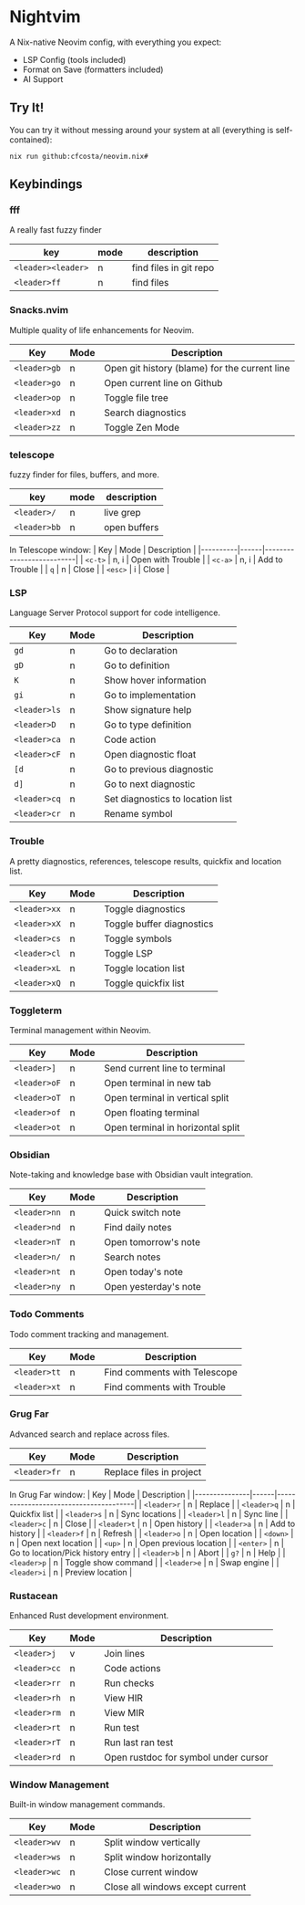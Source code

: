 # Nightvim

A Nix-native Neovim config, with everything you expect:

* LSP Config (tools included)
* Format on Save (formatters included)
* AI Support

## Try It!

You can try it without messing around your system at all (everything is self-contained):

```shell
nix run github:cfcosta/neovim.nix#
```

## Keybindings

### fff
A really fast fuzzy finder

| key              | mode | description                    |
|------------------|------|--------------------------------|
| `<leader><leader>` | n    | find files in git repo                  |
| `<leader>ff` | n    | find files                    |

### Snacks.nvim
Multiple quality of life enhancements for Neovim.

| Key         | Mode | Description      |
|-------------|------|------------------|
| `<leader>gb` | n    | Open git history (blame) for the current line |
| `<leader>go` | n    | Open current line on Github |
| `<leader>op` | n    | Toggle file tree |
| `<leader>xd` | n    | Search diagnostics |
| `<leader>zz` | n    | Toggle Zen Mode |

### telescope
fuzzy finder for files, buffers, and more.

| key              | mode | description                    |
|------------------|------|--------------------------------|
| `<leader>/`      | n    | live grep                     |
| `<leader>bb`     | n    | open buffers                  |

In Telescope window:
| Key      | Mode | Description              |
|----------|------|--------------------------|
| `<c-t>`  | n, i | Open with Trouble       |
| `<c-a>`  | n, i | Add to Trouble          |
| `q`      | n    | Close                   |
| `<esc>`  | i    | Close                   |

### LSP
Language Server Protocol support for code intelligence.

| Key           | Mode | Description                           |
|---------------|------|---------------------------------------|
| `gd`          | n    | Go to declaration                     |
| `gD`          | n    | Go to definition                      |
| `K`           | n    | Show hover information                |
| `gi`          | n    | Go to implementation                  |
| `<leader>ls`  | n    | Show signature help                   |
| `<leader>D`   | n    | Go to type definition                 |
| `<leader>ca`  | n    | Code action                          |
| `<leader>cF`  | n    | Open diagnostic float                |
| `[d`          | n    | Go to previous diagnostic            |
| `d]`          | n    | Go to next diagnostic                |
| `<leader>cq`  | n    | Set diagnostics to location list     |
| `<leader>cr`  | n    | Rename symbol                        |

### Trouble
A pretty diagnostics, references, telescope results, quickfix and location list.

| Key           | Mode | Description                           |
|---------------|------|---------------------------------------|
| `<leader>xx`  | n    | Toggle diagnostics                    |
| `<leader>xX`  | n    | Toggle buffer diagnostics             |
| `<leader>cs`  | n    | Toggle symbols                        |
| `<leader>cl`  | n    | Toggle LSP                           |
| `<leader>xL`  | n    | Toggle location list                  |
| `<leader>xQ`  | n    | Toggle quickfix list                  |

### Toggleterm
Terminal management within Neovim.

| Key           | Mode | Description                           |
|---------------|------|---------------------------------------|
| `<leader>]`   | n    | Send current line to terminal         |
| `<leader>oF`  | n    | Open terminal in new tab             |
| `<leader>oT`  | n    | Open terminal in vertical split      |
| `<leader>of`  | n    | Open floating terminal               |
| `<leader>ot`  | n    | Open terminal in horizontal split    |

### Obsidian
Note-taking and knowledge base with Obsidian vault integration.

| Key           | Mode | Description                           |
|---------------|------|---------------------------------------|
| `<leader>nn`  | n    | Quick switch note                     |
| `<leader>nd`  | n    | Find daily notes                      |
| `<leader>nT`  | n    | Open tomorrow's note                  |
| `<leader>n/`  | n    | Search notes                          |
| `<leader>nt`  | n    | Open today's note                     |
| `<leader>ny`  | n    | Open yesterday's note                 |

### Todo Comments
Todo comment tracking and management.

| Key           | Mode | Description                           |
|---------------|------|---------------------------------------|
| `<leader>tt`  | n    | Find comments with Telescope          |
| `<leader>xt`  | n    | Find comments with Trouble            |

### Grug Far
Advanced search and replace across files.

| Key           | Mode | Description                           |
|---------------|------|---------------------------------------|
| `<leader>fr`  | n    | Replace files in project             |

In Grug Far window:
| Key           | Mode | Description                           |
|---------------|------|---------------------------------------|
| `<leader>r`   | n    | Replace                              |
| `<leader>q`   | n    | Quickfix list                        |
| `<leader>s`   | n    | Sync locations                       |
| `<leader>l`   | n    | Sync line                            |
| `<leader>c`   | n    | Close                                |
| `<leader>t`   | n    | Open history                         |
| `<leader>a`   | n    | Add to history                       |
| `<leader>f`   | n    | Refresh                              |
| `<leader>o`   | n    | Open location                        |
| `<down>`      | n    | Open next location                   |
| `<up>`        | n    | Open previous location               |
| `<enter>`     | n    | Go to location/Pick history entry    |
| `<leader>b`   | n    | Abort                                |
| `g?`          | n    | Help                                 |
| `<leader>p`   | n    | Toggle show command                  |
| `<leader>e`   | n    | Swap engine                          |
| `<leader>i`   | n    | Preview location                     |

### Rustacean
Enhanced Rust development environment.

| Key           | Mode | Description                           |
|---------------|------|---------------------------------------|
| `<leader>j`   | v    | Join lines                            |
| `<leader>cc`  | n    | Code actions                         |
| `<leader>rr`  | n    | Run checks                           |
| `<leader>rh`  | n    | View HIR                             |
| `<leader>rm`  | n    | View MIR                             |
| `<leader>rt`  | n    | Run test                             |
| `<leader>rT`  | n    | Run last ran test                    |
| `<leader>rd`  | n    | Open rustdoc for symbol under cursor|

### Window Management
Built-in window management commands.

| Key           | Mode | Description                           |
|---------------|------|---------------------------------------|
| `<leader>wv`  | n    | Split window vertically              |
| `<leader>ws`  | n    | Split window horizontally            |
| `<leader>wc`  | n    | Close current window                 |
| `<leader>wo`  | n    | Close all windows except current     |
